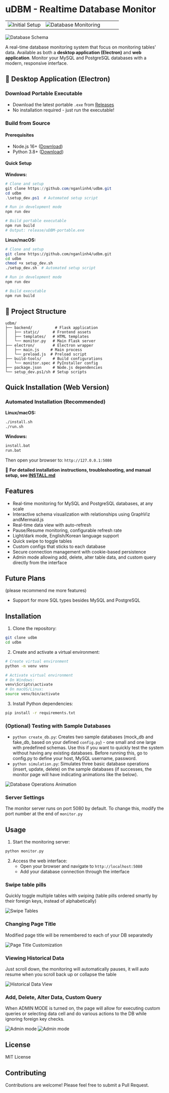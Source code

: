 # uDBM - Realtime Database Monitor

<table>
<tr>
<td width="33.3333%">
<img src="readme_assets/initial.png" alt="Initial Setup">
</td>
<td width="66.6666%">
<img src="readme_assets/ui.png" alt="Database Monitoring">
</td>
</tr>
</table>

![Database Schema](readme_assets/schema.png)

A real-time database monitoring system that focus on monitoring tables' data. Available as both a **desktop application (Electron)** and **web application**. Monitor your MySQL and PostgreSQL databases with a modern, responsive interface.

## 🚀 Desktop Application (Electron)

### Download Portable Executable
- Download the latest portable `.exe` from [Releases](https://github.com/nganlinh4/udbm/releases)
- No installation required - just run the executable!

### Build from Source

#### Prerequisites
- Node.js 16+ ([Download](https://nodejs.org/))
- Python 3.8+ ([Download](https://www.python.org/))

#### Quick Setup

**Windows:**
```powershell
# Clone and setup
git clone https://github.com/nganlinh4/udbm.git
cd udbm
.\setup_dev.ps1  # Automated setup script

# Run in development mode
npm run dev

# Build portable executable
npm run build
# Output: release/uDBM-portable.exe
```

**Linux/macOS:**
```bash
# Clone and setup
git clone https://github.com/nganlinh4/udbm.git
cd udbm
chmod +x setup_dev.sh
./setup_dev.sh  # Automated setup script

# Run in development mode
npm run dev

# Build executable
npm run build
```

## 📁 Project Structure

```
udbm/
├── backend/          # Flask application
│   ├── static/      # Frontend assets
│   ├── templates/   # HTML templates
│   └── monitor.py   # Main Flask server
├── electron/        # Electron wrapper
│   ├── main.js     # Main process
│   └── preload.js  # Preload script
├── build-tools/     # Build configurations
│   └── monitor.spec # PyInstaller config
├── package.json     # Node.js dependencies
└── setup_dev.ps1/sh # Setup scripts
```

## Quick Installation (Web Version)

### Automated Installation (Recommended)

**Linux/macOS:**
```bash
./install.sh
./run.sh
```

**Windows:**
```cmd
install.bat
run.bat
```

Then open your browser to: `http://127.0.0.1:5080`

📖 **For detailed installation instructions, troubleshooting, and manual setup, see [INSTALL.md](INSTALL.md)**

## Features

- Real-time monitoring for MySQL and PostgreSQL databases, at any scale
- Interactive schema visualization with relationships using GraphViz andMermaid.js
- Real-time data view with auto-refresh
- Pause/Resume monitoring, configurable refresh rate
- Light/dark mode, English/Korean language support
- Quick swipe to toggle tables
- Custom configs that sticks to each database
- Secure connection management with cookie-based persistence
- Admin mode allowing add, delete, alter table data, and custom query directly from the interface

## Future Plans

(please recommend me more features)
- Support for more SQL types besides MySQL and PostgreSQL

## Installation

1. Clone the repository:
```bash
git clone udbm
cd udbm
```

2. Create and activate a virtual environment:
```bash
# Create virtual environment
python -m venv venv

# Activate virtual environment
# On Windows:
venv\Scripts\activate
# On macOS/Linux:
source venv/bin/activate
```

3. Install Python dependencies:
```bash
pip install -r requirements.txt
```

### (Optional) Testing with Sample Databases

- `python create_db.py`: Creates two sample databases (mock_db and fake_db, based on your defined `config.py`) - one small and one large with predefined schemas. Use this if you want to quickly test the system without having any existing databases. Before running this, go to config.py to define your host, MySQL username, password.
- `python simulation.py`: Simulates three basic database operations (insert, update, delete) on the sample databases (if successes, the monitor page will have indicating animations like the below).

![Database Operations Animation](readme_assets/animation.png)

### Server Settings

The monitor server runs on port 5080 by default. To change this, modify the port number at the end of `monitor.py`

## Usage

1. Start the monitoring server:
```bash
python monitor.py
```

2. Access the web interface:
   - Open your browser and navigate to `http://localhost:5080`
   - Add your database connection through the interface

### Swipe table pills
Quickly toggle multiple tables with swiping (table pills ordered smartly by their foreign keys, instead of alphabetically) 

![Swipe Tables](readme_assets/swipe.png)

### Changing Page Title

Modified page title will be remembered to each of your DB separatedly

![Page Title Customization](readme_assets/title.png)

### Viewing Historical Data

Just scroll down, the monitoring will automatically pauses, it will auto resume when you scroll back up or collapse the table

![Historical Data View](readme_assets/tooltip.png)

### Add, Delete, Alter Data, Custom Query

When ADMIN MODE is turned on, the page will allow for executing custom queries or selecting data cell and do various actions to the DB while ignoring foreign key checks.

![Admin mode](readme_assets/admin.png)
![Admin mode](readme_assets/custom.png)

## License

MIT License

## Contributing

Contributions are welcome! Please feel free to submit a Pull Request.
